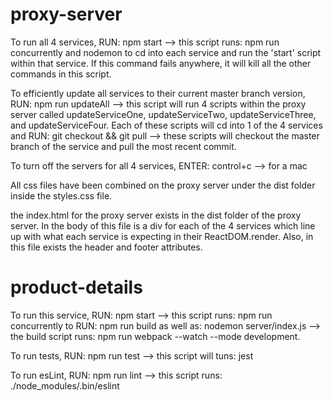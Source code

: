 # proxy-server
To run all 4 services, RUN: npm start --> this script runs: npm run concurrently and nodemon to cd into each service and run the 'start' script within that service. If this command fails anywhere, it will kill all the other commands in this script.

To efficiently update all services to their current master branch version, RUN: npm run updateAll --> this script will run 4 scripts within the proxy server called updateServiceOne, updateServiceTwo, updateServiceThree, and updateServiceFour. Each of these scripts will cd into 1 of the 4 services and RUN: git checkout && git pull --> these scripts will checkout the master branch of the service and pull the most recent commit.

To turn off the servers for all 4 services, ENTER: control+c --> for a mac

All css files have been combined on the proxy server under the dist folder inside the styles.css file.

the index.html for the proxy server exists in the dist folder of the proxy server. In the body of this file is a div for each of the 4 services which line up with what each service is expecting in their ReactDOM.render. Also, in this file exists the header and footer attributes.

# product-details
To run this service, RUN: npm start --> this script runs: npm run concurrently to RUN: npm run build as well as: nodemon server/index.js --> the build script runs: npm run webpack --watch --mode development.

To run tests, RUN: npm run test --> this script will tuns: jest

To run esLint, RUN: npm run lint --> this script runs: ./node_modules/.bin/eslint
